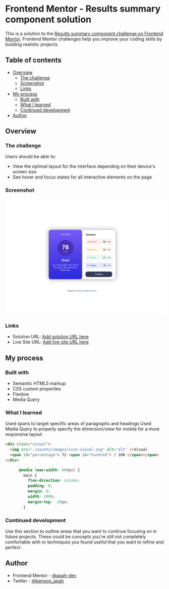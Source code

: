 # Frontend Mentor - Results summary component solution

This is a solution to the [Results summary component challenge on Frontend Mentor](https://www.frontendmentor.io/challenges/results-summary-component-CE_K6s0maV). Frontend Mentor challenges help you improve your coding skills by building realistic projects.

## Table of contents

- [Overview](#overview)
  - [The challenge](#the-challenge)
  - [Screenshot](#screenshot)
  - [Links](#links)
- [My process](#my-process)
  - [Built with](#built-with)
  - [What I learned](#what-i-learned)
  - [Continued development](#continued-development)
- [Author](#author)

## Overview

### The challenge

Users should be able to:

- View the optimal layout for the interface depending on their device's screen size
- See hover and focus states for all interactive elements on the page

### Screenshot

![](./screenshot.png)

### Links

- Solution URL: [Add solution URL here](https://github.com/apah-dev/results-summary-component-main.git)
- Live Site URL: [Add live site URL here](https://apah-dev.github.io/results-summary-component-main/)

## My process

### Built with

- Semantic HTML5 markup
- CSS custom properties
- Flexbox
- Media Query

### What I learned

Used spans to target specific areas of paragraphs and headings
Used Media Query to properly specify the dimension/view for mobile for a more responsive layout

```html
<div class="visual">
  <img src="./assets/images/icon-visual.svg" alt="alt" />Visual
  <span id="percentage"> 72 <span id="hundred"> / 100 </span></span>
</div>
```

```css
      @media (max-width: 600px) {
        main {
          flex-direction: column;
          padding: 0;
          margin: 0;
          width: 100%;
          margin-top: -20px;
        }
```

### Continued development

Use this section to outline areas that you want to continue focusing on in future projects. These could be concepts you're still not completely comfortable with or techniques you found useful that you want to refine and perfect.

## Author

- Frontend Mentor - [@apah-dev](https://www.frontendmentor.io/profile/apah-dev)
- Twitter - [@benson_apah](https://www.twitter.com/benson_apah)
